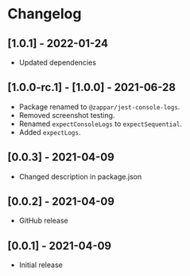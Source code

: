 # Changelog

## [1.0.1] - 2022-01-24

- Updated dependencies

## [1.0.0-rc.1] - [1.0.0]  - 2021-06-28

- Package renamed to `@zappar/jest-console-logs`.
- Removed screenshot testing.
- Renamed `expectConsoleLogs` to `expectSequential`.
- Added `expectLogs`.

## [0.0.3] - 2021-04-09

- Changed description in package.json

## [0.0.2] - 2021-04-09

- GitHub release

## [0.0.1] - 2021-04-09

- Initial release
